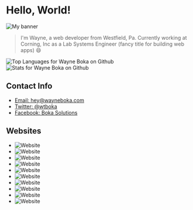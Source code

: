 # Hello, World!

![My banner](https://github.com/wboka/brand/raw/master/2019/facebook_cover_photo_1.png)

> I'm Wayne, a web developer from Westfield, Pa. Currently working at Corning, Inc as a Lab Systems Engineer (fancy title for building web apps) :smile:

<span>
<img src="https://github-readme-stats.vercel.app/api/top-langs/?username=wboka&theme=calm" alt="Top Languages for Wayne Boka on Github" />
</span>
<span>
  <img src="https://github-readme-stats.vercel.app/api/?username=wboka&theme=calm&show_icons=true" alt="Stats for Wayne Boka on Github" />
</span>

## Contact Info

- [Email: hey@wayneboka.com](mailto:hey@wayneboka.com)
- [Twitter: @wtboka](https://www.twitter.com/wtboka)
- [Facebook: Boka Solutions](https://www.facebook.com/BokaSolutions)

## Websites

- ![Website](https://img.shields.io/website?down_color=red&down_message=down&label=Boka+Solutions&logo=vercel&style=for-the-badge&up_color=green&up_message=up&url=https%3A%2F%2Fwww.bokasolutions.com)
- ![Website](https://img.shields.io/website?down_color=red&down_message=down&label=My%20Blog&logo=vercel&style=for-the-badge&up_color=green&up_message=up&url=https%3A%2F%2Fblog.bokasolutions.com)
- ![Website](https://img.shields.io/website?down_color=red&down_message=down&label=Icebreakers%20Hockey&logo=vercel&style=for-the-badge&up_color=green&up_message=up&url=https%3A%2F%2Fwww.icebreakershockey.com)
- ![Website](https://img.shields.io/website?down_color=red&down_message=down&label=Tioga%20Dems%202&logo=vercel&style=for-the-badge&up_color=green&up_message=up&url=https%3A%2F%2Ftiogadems.vercel.app)
- ![Website](https://img.shields.io/website?down_color=red&down_message=down&label=Covid%2019%20Tracker%20%28USA%29&logo=vercel&style=for-the-badge&up_color=green&up_message=up&url=https%3A%2F%2Ftrackcovid19.vercel.app)
- ![Website](https://img.shields.io/website?down_color=red&down_message=down&label=Trivia%20Games&logo=vercel&style=for-the-badge&up_color=green&up_message=up&url=https%3A%2F%2Ftrivia-games.vercel.app)
- ![Website](https://img.shields.io/website?down_color=red&down_message=down&label=Funeral%20Home&logo=vercel&style=for-the-badge&up_color=green&up_message=up&url=https%3A%2F%2Ffuneral-home.vercel.app)
- ![Website](https://img.shields.io/website?down_color=red&down_message=down&label=Sort2Sustain&logo=vercel&style=for-the-badge&up_color=green&up_message=up&url=https%3A%2F%2F5s.bokasolutions.com)
- ![Website](https://img.shields.io/website?down_color=red&down_message=down&label=Exercise&logo=vercel&style=for-the-badge&up_color=green&up_message=up&url=https%3A%2F%2Fexercise.now.sh)
- ![Website](https://img.shields.io/website?down_color=red&down_message=down&label=myPass&logo=vercel&style=for-the-badge&up_color=green&up_message=up&url=https%3A%2F%2Fmypass.bokasolutions.com)

<!--
**wboka/wboka** is a ✨ _special_ ✨ repository because its `README.md` (this file) appears on your GitHub profile.

Here are some ideas to get you started:

- 🔭 I’m currently working on ...
- 🌱 I’m currently learning ...
- 👯 I’m looking to collaborate on ...
- 🤔 I’m looking for help with ...
- 💬 Ask me about ...
- 📫 How to reach me: ...
- 😄 Pronouns: ...
- ⚡ Fun fact: ...
-->
